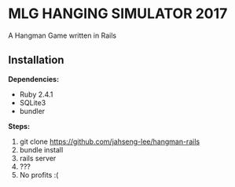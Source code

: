 # MLG HANGING SIMULATOR 2017

A Hangman Game written in Rails

## Installation
**Dependencies:**
 - Ruby 2.4.1
 - SQLite3
 - bundler

**Steps:**
 1. git clone https://github.com/jahseng-lee/hangman-rails
 2. bundle install
 3. rails server
 4. ???
 5. No profits :(

